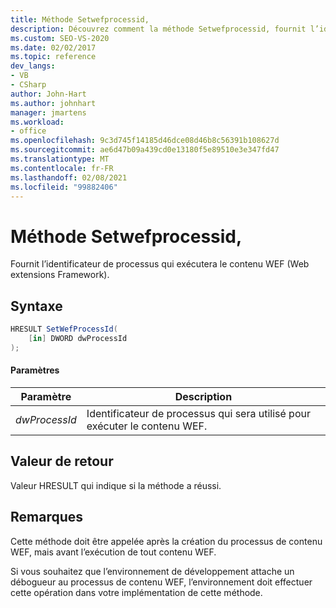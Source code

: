 ```yaml
---
title: Méthode Setwefprocessid,
description: Découvrez comment la méthode Setwefprocessid, fournit l’identificateur de processus qui exécute le contenu WEF (Web extensions Framework).
ms.custom: SEO-VS-2020
ms.date: 02/02/2017
ms.topic: reference
dev_langs:
- VB
- CSharp
author: John-Hart
ms.author: johnhart
manager: jmartens
ms.workload:
- office
ms.openlocfilehash: 9c3d745f14185d46dce08d46b8c56391b108627d
ms.sourcegitcommit: ae6d47b09a439cd0e13180f5e89510e3e347fd47
ms.translationtype: MT
ms.contentlocale: fr-FR
ms.lasthandoff: 02/08/2021
ms.locfileid: "99882406"
---
```

# <a name="setwefprocessid-method"></a>Méthode Setwefprocessid,
  Fournit l’identificateur de processus qui exécutera le contenu WEF (Web extensions Framework).

## <a name="syntax"></a>Syntaxe

```csharp
HRESULT SetWefProcessId(
    [in] DWORD dwProcessId
);
```

#### <a name="parameters"></a>Paramètres

|Paramètre|Description|
|---------------|-----------------|
|*dwProcessId*|Identificateur de processus qui sera utilisé pour exécuter le contenu WEF.|

## <a name="return-value"></a>Valeur de retour
 Valeur HRESULT qui indique si la méthode a réussi.

## <a name="remarks"></a>Remarques
 Cette méthode doit être appelée après la création du processus de contenu WEF, mais avant l’exécution de tout contenu WEF.

 Si vous souhaitez que l’environnement de développement attache un débogueur au processus de contenu WEF, l’environnement doit effectuer cette opération dans votre implémentation de cette méthode.
